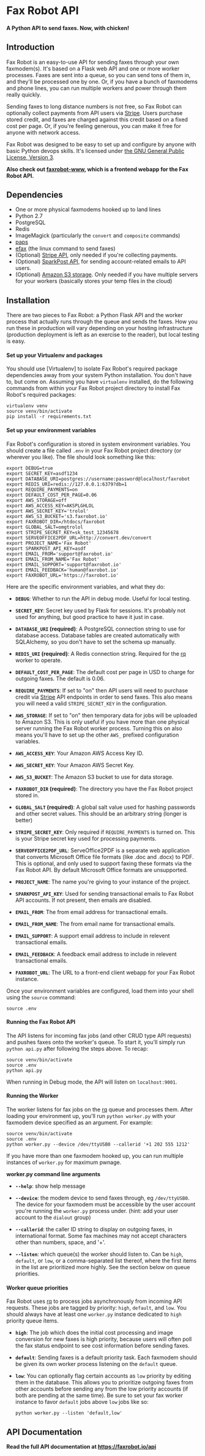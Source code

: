 Fax Robot API
=============
#### A Python API to send faxes. Now, with chicken!

Introduction
------------
Fax Robot is an easy-to-use API for sending faxes through your own faxmodem(s).
It's based on a Flask web API and one or more worker processes. Faxes are sent
into a queue, so you can send tons of them in, and they'll be
processed one by one. Or, if you have a bunch of faxmodems and phone lines, you
can run multiple workers and power through them really quickly.

Sending faxes to long distance numbers is not free, so Fax Robot can optionally
collect payments from API users via [Stripe][2]. Users purchase stored credit,
and faxes are charged against this credit based on a fixed cost per page. Or, if
you're feeling generous, you can make it free for anyone with network access.

Fax Robot was designed to be easy to set up and configure by anyone with basic
Python devops skills. It's licensed under
[the GNU General Public License, Version 3][3].

**Also check out [faxrobot-www][7], which is a frontend webapp for the Fax Robot
 API.**

Dependencies
------------
* One or more physical faxmodems hooked up to land lines
* Python 2.7
* PostgreSQL
* Redis
* ImageMagick (particularly the `convert` and `composite` commands)
* [paps][8]
* [efax][9] (the linux command to send faxes)
* (Optional) [Stripe API][2], only needed if you're collecting payments.
* (Optional) [SparkPost API][5], for sending account-related emails to
  API users.
* (Optional) [Amazon S3 storage][4]. Only needed if you have multiple servers
  for your workers (basically stores your temp files in the cloud)

Installation
------------
There are two pieces to Fax Robot: a Python Flask API and the worker process
that actually runs through the queue and sends the faxes. How you run these in
production will vary depending on your hosting infrastructure (production
deployment is left as an exercise to the reader), but local testing is easy.

#### Set up your Virtualenv and packages

You should use [Virtualenv] to isolate Fax Robot's required package dependencies
away from your system Python installation. You don't have to, but come on.
Assuming you have `virtualenv` installed, do the following commands from within
your Fax Robot project directory to install Fax Robot's required packages:

```
virtualenv venv
source venv/bin/activate
pip install -r requirements.txt
```

#### Set up your environment variables

Fax Robot's configuration is stored in system environment variables. You should
create a file called `.env` in your Fax Robot project directory (or wherever you
like). The file should look something like this:

```
export DEBUG=true
export SECRET_KEY=asdf1234
export DATABASE_URI=postgres://username:password@localhost/faxrobot
export REDIS_URI=redis://127.0.0.1:6379?db=1
export REQUIRE_PAYMENTS=on
export DEFAULT_COST_PER_PAGE=0.06
export AWS_STORAGE=off
export AWS_ACCESS_KEY=AKSPLGHLOL
export AWS_SECRET_KEY='trolol'
export AWS_S3_BUCKET='s3.faxrobot.io'
export FAXROBOT_DIR=/htdocs/faxrobot
export GLOBAL_SALT=omgtrolol
export STRIPE_SECRET_KEY=sk_test_12345678
export SERVEOFFICE2PDF_URL=http://convert.dev/convert
export PROJECT_NAME='Fax Robot'
export SPARKPOST_API_KEY=asdf
export EMAIL_FROM='support@faxrobot.io'
export EMAIL_FROM_NAME='Fax Robot'
export EMAIL_SUPPORT='support@faxrobot.io'
export EMAIL_FEEDBACK='human@faxrobot.io'
export FAXROBOT_URL='https://faxrobot.io'
```

Here are the specific environment variables, and what they do:

* **`DEBUG`**: Whether to run the API in debug mode. Useful for local testing.

* **`SECRET_KEY`**: Secret key used by Flask for sessions. It's probably not
  used for anything, but good practice to have it just in case.

* **`DATABASE_URI` (required)**: A PostgreSQL connection string to use for
  database access. Database tables are created automatically with SQLAlchemy, so
  you don't have to set the schema up manually.

* **`REDIS_URI` (required)**: A Redis connection string. Required for the
  [rq][1] worker to operate.

* **`DEFAULT_COST_PER_PAGE`**: The default cost per page in USD to charge for
  outgoing faxes. The default is 0.06.

* **`REQUIRE_PAYMENTS`**: If set to "on" then API users will need to purchase
  credit via [Stripe][2] API endpoints in order to send faxes. This also means
  you will need a valid `STRIPE_SECRET_KEY` in the configuration.

* **`AWS_STORAGE`**: If set to "on" then temporary data for jobs will be
  uploaded to Amazon S3. This is only useful if you have more than one physical
  server running the Fax Robot worker process. Turning this on also means you'll
  have to set up the other `AWS_` prefixed configuration variables.

* **`AWS_ACCESS_KEY`**: Your Amazon AWS Access Key ID.

* **`AWS_SECRET_KEY`**: Your Amazon AWS Secret Key.

* **`AWS_S3_BUCKET`**: The Amazon S3 bucket to use for data storage.

* **`FAXROBOT_DIR` (required)**: The directory you have the Fax Robot project
  stored in.

* **`GLOBAL_SALT` (required)**: A global salt value used for hashing passwords
  and other secret values. This should be an arbitrary string (longer is better)

* **`STRIPE_SECRET_KEY`**: Only required if `REQUIRE_PAYMENTS` is turned on.
  This is your Stripe secret key used for processing payments.

* **`SERVEOFFICE2PDF_URL`**: ServeOffice2PDF is a separate web application that
  converts Microsoft Office file formats (like .doc and .docx) to PDF. This is
  optional, and only used to support faxing these formats via the Fax Robot API.
  By default Microsoft Office formats are unsupported.

* **`PROJECT_NAME`**: The name you're giving to your instance of the project.

* **`SPARKPOST_API_KEY`**: Used for sending transactional emails to Fax Robot
  API accounts. If not present, then emails are disabled.

* **`EMAIL_FROM`**: The from email address for transactional emails.

* **`EMAIL_FROM_NAME`**: The from email name for transactional emails.

* **`EMAIL_SUPPORT`**: A support email address to include in relevent
  transactional emails.

* **`EMAIL_FEEDBACK`**: A feedback email address to include in relevent
  transactional emails.

* **`FAXROBOT_URL`**: The URL to a front-end client webapp for your Fax Robot
  instance.

Once your environment variables are configured, load them into your shell using
the `source` command:

```
source .env
```

#### Running the Fax Robot API

The API listens for incoming fax jobs (and other CRUD type API requests) and
pushes faxes onto the worker's queue. To start it, you'll simply run
`python api.py` after following the steps above. To recap:

```
source venv/bin/activate
source .env
python api.py
```

When running in Debug mode, the API will listen on `localhost:9001`.

#### Running the Worker

The worker listens for fax jobs on the [rq][1] queue and processes them.
After loading your environment up, you'll run `python worker.py` with your
faxmodem device specified as an argument. For example:

```
source venv/bin/activate
source .env
python worker.py --device /dev/ttyUSB0 --callerid '+1 202 555 1212'
```

If you have more than one faxmodem hooked up, you can run multiple instances of
`worker.py` for maximum pwnage.

**worker.py command line arguments**

* **`--help`**: show help message

* **`--device`**: the modem device to send faxes through, eg `/dev/ttyUSB0`.
  The device for your faxmodem must be accessible by the user account
  you're running the `worker.py` process under. (hint: add your user account to
  the `dialout` group)

* **`--callerid`**: the caller ID string to display on outgoing faxes, in
  international format. Some fax machines may not accept characters other than
  numbers, space, and '+'.

* **`--listen`**: which queue(s) the worker should listen to. Can be `high`,
  `default`, or `low`, or a comma-separated list thereof, where the first
  items in the list are prioritized more highly. See the section below on queue
  priorities.


#### Worker queue priorities

Fax Robot uses [rq][1] to process jobs asynchronously from incoming API
requests. These jobs are tagged by priority: `high`, `default`, and `low`. You
should always have at least one `worker.py` instance dedicated to `high`
priority queue items.

* **`high`**: The job which does the initial cost processing and image
  conversion for new faxes is high priority, because users will often poll the
  fax status endpoint to see cost information before sending faxes.

* **`default`**: Sending faxes is a default priority task. Each faxmodem should
  be given its own worker process listening on the `default` queue.

* **`low`**: You can optionally flag certain accounts as `low` priority by
  editing them in the database. This allows you to prioritize outgoing faxes
  from other accounts before sending any from the low priority accounts (if both
  are pending at the same time). Be sure to set your fax worker instance to
  favor `default` jobs above `low` jobs like so:

  ```
  python worker.py --listen 'default,low'
  ```


API Documentation
-----------------
**Read the full API documentation at https://faxrobot.io/api**

[1]: http://python-rq.org/
[2]: https://stripe.com
[3]: https://www.gnu.org/copyleft/gpl.html
[4]: http://aws.amazon.com/s3/
[5]: https://www.sparkpost.com
[6]: https://virtualenv.pypa.io/en/latest/
[7]: https://github.com/lyonbros/faxrobot-www
[8]: http://linux.die.net/man/1/paps
[9]: http://linux.die.net/man/1/efax
